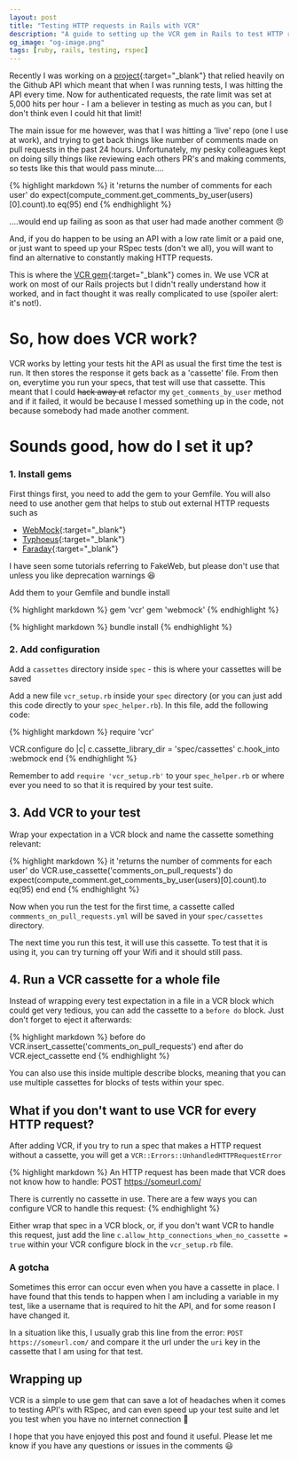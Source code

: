 ```yaml
---
layout: post
title: "Testing HTTP requests in Rails with VCR"
description: "A guide to setting up the VCR gem in Rails to test HTTP requests"
og_image: "og-image.png"
tags: [ruby, rails, testing, rspec]
---
```


Recently I was working on a [project](https://github.com/katebeavis/pr-hero/){:target="_blank"} that relied heavily on the Github API which meant that when I was running tests, I was hitting the API every time. Now for authenticated requests, the rate limit was set at 5,000 hits per hour - I am a believer in testing as much as you can, but I don't think even I could hit that limit!

The main issue for me however, was that I was hitting a 'live' repo (one I use at work), and trying to get back things like number of comments made on pull requests in the past 24 hours. Unfortunately, my pesky colleagues kept on doing silly things like reviewing each others PR's and making comments, so tests like this that would pass minute....

{% highlight markdown %}
it 'returns the number of comments for each user' do
  expect(compute_comment.get_comments_by_user(users)[0].count).to eq(95)
end
{% endhighlight %}

....would end up failing as soon as that user had made another comment :angry:

And, if you do happen to be using an API with a low rate limit or a paid one, or just want to speed up your RSpec tests (don't we all), you will want to find an alternative to constantly making HTTP requests.

This is where the [VCR gem](https://github.com/vcr/vcr){:target="_blank"} comes in. We use VCR at work on most of our Rails projects but I didn't really understand how it worked, and in fact thought it was really complicated to use (spoiler alert: it's not!).

# So, how does VCR work?

VCR works by letting your tests hit the API as usual the first time the test is run. It then stores the response it gets back as a 'cassette' file. From then on, everytime you run your specs, that test will use that cassette. This meant that I could ~~hack away at~~ refactor my ``get_comments_by_user`` method and if it failed, it would be because I messed something up in the code, not because somebody had made another comment.

# Sounds good, how do I set it up?<br />
### 1. Install gems

First things first, you need to add the gem to your Gemfile. You will also need to use another gem that helps to stub out external HTTP requests such as

* [WebMock](https://github.com/bblimke/webmock){:target="_blank"}
* [Typhoeus](https://github.com/typhoeus/typhoeus){:target="_blank"}
* [Faraday](https://github.com/lostisland/faraday){:target="_blank"}

I have seen some tutorials referring to FakeWeb, but please don't use that unless you like deprecation warnings :satisfied:

Add them to your Gemfile and bundle install

{% highlight markdown %}
gem 'vcr'
gem 'webmock'
{% endhighlight %}

{% highlight markdown %}
bundle install
{% endhighlight %}

### 2. Add configuration

Add a ``cassettes`` directory inside ``spec`` - this is where your cassettes will be saved

Add a new file ``vcr_setup.rb`` inside your ``spec`` directory (or you can just add this code directly to your ``spec_helper.rb``). In this file, add the following code:

{% highlight markdown %}
require 'vcr'

VCR.configure do |c|
  c.cassette_library_dir = 'spec/cassettes'
  c.hook_into :webmock
end
{% endhighlight %}

Remember to add ``require 'vcr_setup.rb'`` to your ``spec_helper.rb`` or where ever you need to so that it is required by your test suite.

## 3. Add VCR to your test

Wrap your expectation in a VCR block and name the cassette something relevant:

{% highlight markdown %}
it 'returns the number of comments for each user' do
  VCR.use_cassette('comments_on_pull_requests') do
    expect(compute_comment.get_comments_by_user(users)[0].count).to eq(95)
  end
end
{% endhighlight %}

Now when you run the test for the first time, a cassette called ``commments_on_pull_requests.yml`` will be saved in your ``spec/cassettes`` directory.

The next time you run this test, it will use this cassette. To test that it is using it, you can try turning off your Wifi and it should still pass.

## 4. Run a VCR cassette for a whole file

Instead of wrapping every test expectation in a file in a VCR block which could get very tedious, you can add the cassette to a ``before do`` block. Just don't forget to eject it afterwards:

{% highlight markdown %}
before do
  VCR.insert_cassette('comments_on_pull_requests')
end
after do
  VCR.eject_cassette
end
{% endhighlight %}

You can also use this inside multiple describe blocks, meaning that you can use multiple cassettes for blocks of tests within your spec.

## What if you don't want to use VCR for every HTTP request?

After adding VCR, if you try to run a spec that makes a HTTP request without a cassette, you will get a ``VCR::Errors::UnhandledHTTPRequestError``

{% highlight markdown %}
An HTTP request has been made that VCR does not know how to handle:
  POST https://someurl.com/
     
 There is currently no cassette in use. There are a few ways
 you can configure VCR to handle this request:
{% endhighlight %}

Either wrap that spec in a VCR block, or, if you don't want VCR to handle this request, just add the line ``c.allow_http_connections_when_no_cassette = true`` within your VCR configure block in the ``vcr_setup.rb`` file.

### A gotcha

Sometimes this error can occur even when you have a cassette in place. I have found that this tends to happen when I am including a variable in my test, like a username that is required to hit the API, and for some reason I have changed it.

In a situation like this, I usually grab this line from the error: ``POST https://someurl.com/`` and compare it the url under the ``uri`` key in the cassette that I am using for that test.

## Wrapping up

VCR is a simple to use gem that can save a lot of headaches when it comes to testing API's with RSpec, and can even speed up your test suite and let you test when you have no internet connection :tada:

I hope that you have enjoyed this post and found it useful. Please let me know if you have any questions or issues in the comments :smiley:
